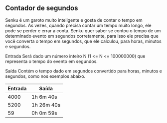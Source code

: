 ## Contador de segundos

Senku é um garoto muito inteligente e gosta de contar o tempo em segundos. As vezes, quando precisa contar um tempo muito longo, ele pode se perder e errar a conta. Senku quer saber se contou o tempo de um determinado evento em segundos corretamente, para isso ele precisa que você converta o tempo em segundos, que ele calculou, para horas, minutos e segundos.

Entrada
Será dado um número inteiro N (1 <= N <= 100000000) que representa o tempo do evento em segundos.

Saída
Contém o tempo dado em segundos convertido para horas, minutos e segundos, como nos exemplos abaixo.

| Entrada |	Saída    |
|---------|----------|
| 4000    | 1h 6m 40s|
| 5200    | 1h 26m 40s|
| 59      | 0h 0m 59s|
  